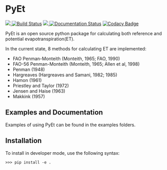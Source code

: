 # PyEt

<a href="http://www.gnu.org/licenses/gpl-3.0.txt"><img src=https://img.shields.io/github/license/phydrus/pyet> </a>
[![Build Status](https://travis-ci.org/phydrus/PyEt.svg?branch=master)](https://travis-ci.org/github/phydrus/PyEt)
<a href="https://pypi.python.org/pypi/pyet"> <img src=https://img.shields.io/pypi/v/pyet.svg> </a>
[![Documentation Status](https://readthedocs.org/projects/pyet/badge/?version=latest)](https://pyet.readthedocs.io/en/latest/?badge=latest)
[![Codacy Badge](https://api.codacy.com/project/badge/Grade/7ed73a2e80784ccf90317c1af8c0cc17)](https://app.codacy.com/gh/phydrus/PyEt?utm_source=github.com&utm_medium=referral&utm_content=phydrus/PyEt&utm_campaign=Badge_Grade_Dashboard)


PyEt is an open source python package for calculating both reference and potential evapotranspiration(ET).

In the current state, 8 methods for calculating ET are implemented:
* FAO Penman-Monteith (Monteith, 1965; FAO, 1990)
* FAO-56 Penman-Monteith (Monteith, 1965; Allen et al, 1998)
* Penman (1948)
* Hargreaves (Hargreaves and Samani, 1982; 1985)
* Hamon (1961)
* Priestley and Taylor (1972)
* Jensen and Haise (1963)
* Makkink (1957)

## Examples and Documentation
Examples of using PyEt can be found in the examples folders.

## Installation

To install in developer mode, use the following syntax:

`>>> pip install -e .`
